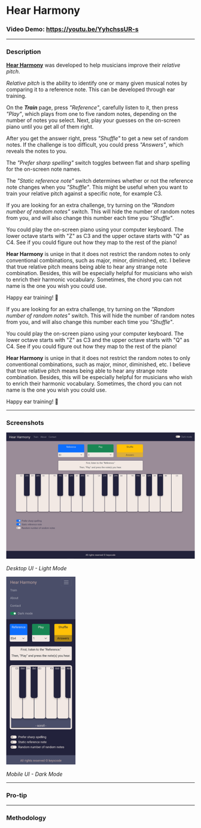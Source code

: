 # Hear Harmony
### Video Demo: https://youtu.be/YyhchssUR-s

---

### Description

[**Hear Harmony**](https://keyxcode.github.io/hear-harmony/) was developed to help musicians improve their *relative pitch*. 

*Relative pitch* is the ability to identify one or many given musical notes by comparing it to a reference note. This can be developed through ear training.

On the ***Train*** page, press *"Reference"*, carefully listen to it, then press *"Play"*, which plays from one to five random notes, depending on the number of notes you select. Next, play your guesses on the on-screen piano until you get all of them right.

After you get the answer right, press *"Shuffle"* to get a new set of random notes. If the challenge is too difficult, you could press *"Answers"*, which reveals the notes to you.

The *"Prefer sharp spelling"* switch toggles between flat and sharp spelling for the on-screen note names.

The *"Static reference note"* switch determines whether or not the reference note changes when you *"Shuffle"*. This might be useful when you want to train your relative pitch against a specific note, for example C3.

If you are looking for an extra challenge, try turning on the *"Random number of random notes"* switch. This will hide the number of random notes from you, and will also change this number each time you *"Shuffle"*. 

You could play the on-screen piano using your computer keyboard. The lower octave starts with "Z" as C3 and the upper octave starts with "Q" as C4. See if you could figure out how they map to the rest of the piano!

**Hear Harmony** is uniqe in that it does not restrict the random notes to only conventional combinations, such as major, minor, diminished, etc. I believe that true relative pitch means being able to hear any strange note combination. Besides, this will be especially helpful for musicians who wish to enrich their harmonic vocabulary. Sometimes, the chord you can not name is the one you wish you could use.

Happy ear training! 🎹

If you are looking for an extra challenge, try turning on the *"Random number of random notes"* switch. This will hide the number of random notes from you, and will also change this number each time you *"Shuffle"*. 

You could play the on-screen piano using your computer keyboard. The lower octave starts with "Z" as C3 and the upper octave starts with "Q" as C4. See if you could figure out how they map to the rest of the piano!

**Hear Harmony** is uniqe in that it does not restrict the random notes to only conventional combinations, such as major, minor, diminished, etc. I believe that true relative pitch means being able to hear any strange note combination. Besides, this will be especially helpful for musicians who wish to enrich their harmonic vocabulary. Sometimes, the chord you can not name is the one you wish you could use.

Happy ear training! 🎹

---

### Screenshots

<img src="Images/DesktopUI.png" alt="Desktop UI"/>

*Desktop UI - Light Mode*

<img src="Images/MobileUI.png" alt="Mobile Dark UI" style="height: 500px"/>

*Mobile UI - Dark Mode*

---

### Pro-tip



---

### Methodology




